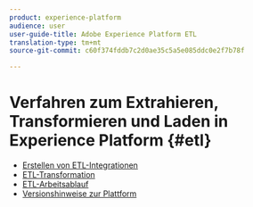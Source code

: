 ```yaml
---
product: experience-platform
audience: user
user-guide-title: Adobe Experience Platform ETL
translation-type: tm+mt
source-git-commit: c60f374fddb7c2d0ae35c5a5e085ddc0e2f7b78f

---
```



# Verfahren zum Extrahieren, Transformieren und Laden in Experience Platform {#etl}

- [Erstellen von ETL-Integrationen](home.md)
- [ETL-Transformation](transformations.md)
- [ETL-Arbeitsablauf](workflow.md)
- [Versionshinweise zur Plattform](https://www.adobe.com/go/platform-release-notes-en)
